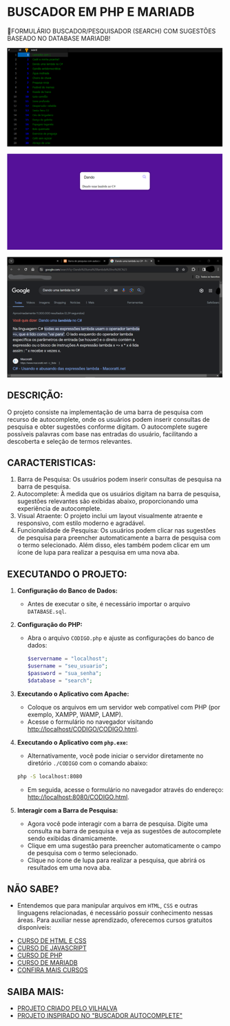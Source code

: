 # BUSCADOR EM PHP E MARIADB
💬FORMULÁRIO BUSCADOR/PESQUISADOR (SEARCH) COM SUGESTÕES BASEADO NO DATABASE MARIADB!

<img src="./IMAGENS/FOTO_1.png" align="center" width="500"> <br><br>
<img src="./IMAGENS/FOTO_2.png" align="center" width="500"> <br><br>
<img src="./IMAGENS/FOTO_3.png" align="center" width="500"> <br>

## DESCRIÇÃO:
O projeto consiste na implementação de uma barra de pesquisa com recurso de autocomplete, onde os usuários podem inserir consultas de pesquisa e obter sugestões conforme digitam. O autocomplete sugere possíveis palavras com base nas entradas do usuário, facilitando a descoberta e seleção de termos relevantes.

## CARACTERISTICAS:
1. Barra de Pesquisa: Os usuários podem inserir consultas de pesquisa na barra de pesquisa.
2. Autocomplete: À medida que os usuários digitam na barra de pesquisa, sugestões relevantes são exibidas abaixo, proporcionando uma experiência de autocomplete.
3. Visual Atraente: O projeto inclui um layout visualmente atraente e responsivo, com estilo moderno e agradável.
4. Funcionalidade de Pesquisa: Os usuários podem clicar nas sugestões de pesquisa para preencher automaticamente a barra de pesquisa com o termo selecionado. Além disso, eles também podem clicar em um ícone de lupa para realizar a pesquisa em uma nova aba.

## EXECUTANDO O PROJETO:
1. **Configuração do Banco de Dados:**
   - Antes de executar o site, é necessário importar o arquivo `DATABASE.sql`.

2. **Configuração do PHP:**
   - Abra o arquivo `CODIGO.php` e ajuste as configurações do banco de dados:

     ```php
     $servername = "localhost";
     $username = "seu_usuario";
     $password = "sua_senha";
     $database = "search";
     ```

3. **Executando o Aplicativo com Apache:**
   - Coloque os arquivos em um servidor web compatível com PHP (por exemplo, XAMPP, WAMP, LAMP).
   - Acesse o formulário no navegador visitando [http://localhost/CODIGO/CODIGO.html](http://localhost/CODIGO/CODIGO.html).

4. **Executando o Aplicativo com `php.exe`:**
   - Alternativamente, você pode iniciar o servidor diretamente no diretório `./CODIGO` com o comando abaixo:
   ```bash
   php -S localhost:8080
   ```
   - Em seguida, acesse o formulário no navegador através do endereço: [http://localhost:8080/CODIGO.html](http://localhost:8080/CODIGO.html).

5. **Interagir com a Barra de Pesquisa:**
   - Agora você pode interagir com a barra de pesquisa. Digite uma consulta na barra de pesquisa e veja as sugestões de autocomplete sendo exibidas dinamicamente.
   - Clique em uma sugestão para preencher automaticamente o campo de pesquisa com o termo selecionado.
   - Clique no ícone de lupa para realizar a pesquisa, que abrirá os resultados em uma nova aba.

## NÃO SABE?
- Entendemos que para manipular arquivos em `HTML`, `CSS` e outras linguagens relacionadas, é necessário possuir conhecimento nessas áreas. Para auxiliar nesse aprendizado, oferecemos cursos gratuitos disponíveis:
* [CURSO DE HTML E CSS](https://github.com/VILHALVA/CURSO-DE-HTML-E-CSS)
* [CURSO DE JAVASCRIPT](https://github.com/VILHALVA/CURSO-DE-JAVASCRIPT)
* [CURSO DE PHP](https://github.com/VILHALVA/CURSO-DE-PHP)
* [CURSO DE MARIADB](https://github.com/VILHALVA/CURSO-DE-MARIADB)
* [CONFIRA MAIS CURSOS](https://github.com/VILHALVA?tab=repositories&q=+topic:CURSO)

## SAIBA MAIS:
- [PROJETO CRIADO PELO VILHALVA](https://github.com/VILHALVA)
- [PROJETO INSPIRADO NO "BUSCADOR AUTOCOMPLETE"](https://github.com/VILHALVA/BUSCADOR-AUTOCOMPLETE)

